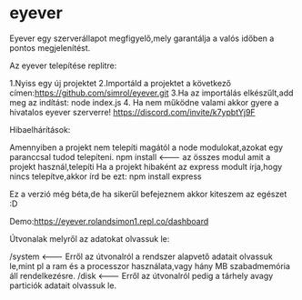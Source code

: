 # eyever
Eyever egy szerverállapot megfigyelő,mely garantálja a valós időben a pontos megjelenítést.

Az eyever telepítése replitre:

1.Nyiss egy új projektet
2.Importáld a projektet a következő címen:https://github.com/simrol/eyever.git
3.Ha az importálás elkészűlt,add meg az indítást: node index.js
4. Ha nem működne valami akkor gyere a hivatalos eyever szerverre! https://discord.com/invite/k7ypbtYj9F

Hibaelhárítások:

Amennyiben a projekt nem telepíti magától a node modulokat,azokat egy paranccsal tudod telepíteni.
npm install <--- az összes modul amit a projekt használ,telepíti
Ha a projekt hibaként az express modult írja,hogy nincs telepítve,akkor írd be ezt: npm install express

Ez a verzió még béta,de ha sikerűl befejeznem akkor kiteszem az egészet :D

Demo:https://eyever.rolandsimon1.repl.co/dashboard

Útvonalak melyről az adatokat olvassuk le:

/system <--- Erről az útvonalról a rendszer alapvető adatait olvassuk le,mint pl a ram és a processzor használata,vagy hány MB szabadmemória áll rendelkezésre.
/disk <--- Erről az útvonalról pedig a tárhely avagy particiók adatait olvassuk le.
